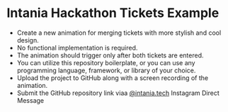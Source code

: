 # Intania Hackathon Tickets Example

- Create a new animation for merging tickets with more stylish and cool design.
- No functional implementation is required.
- The animation should trigger only after both tickets are entered.
- You can utilize this repository boilerplate, or you can use any programming language, framework, or library of your choice.
- Upload the project to GitHub along with a screen recording of the animation.
- Submit the GitHub repository link viaa [@intania.tech](https://instagram.com/intania.tech) Instagram Direct Message
